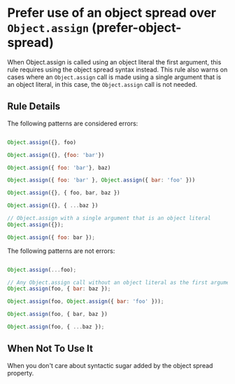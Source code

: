 # Prefer use of an object spread over `Object.assign` (prefer-object-spread)

When Object.assign is called using an object literal the first argument, this rule requires using the object spread syntax instead. This rule also warns on cases where an `Object.assign` call is made using a single argument that is an object literal, in this case, the `Object.assign` call is not needed.

## Rule Details

The following patterns are considered errors:

```js

Object.assign({}, foo)

Object.assign({}, {foo: 'bar'})

Object.assign({ foo: 'bar'}, baz)

Object.assign({ foo: 'bar' }, Object.assign({ bar: 'foo' }))

Object.assign({}, { foo, bar, baz })

Object.assign({}, { ...baz })

// Object.assign with a single argument that is an object literal
Object.assign({});

Object.assign({ foo: bar });
```

The following patterns are not errors:

```js

Object.assign(...foo);

// Any Object.assign call without an object literal as the first argument
Object.assign(foo, { bar: baz });

Object.assign(foo, Object.assign({ bar: 'foo' }));

Object.assign(foo, { bar, baz })

Object.assign(foo, { ...baz });
```

## When Not To Use It

When you don't care about syntactic sugar added by the object spread property.
